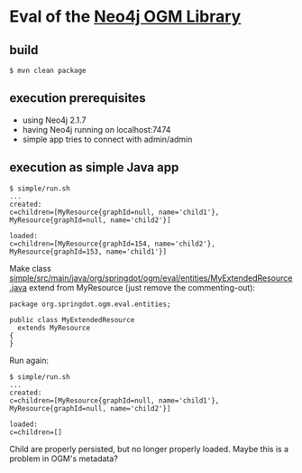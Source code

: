 # Eval of the [Neo4j OGM Library](https://github.com/neo4j/neo4j-ogm)

## build

```
$ mvn clean package
```

## execution prerequisites

* using Neo4j 2.1.7
* having Neo4j running on localhost:7474
* simple app tries to connect with admin/admin

## execution as simple Java app

```
$ simple/run.sh
...
created:
c=children=[MyResource{graphId=null, name='child1'}, MyResource{graphId=null, name='child2'}]

loaded:
c=children=[MyResource{graphId=154, name='child2'}, MyResource{graphId=153, name='child1'}]
```

Make class [simple/src/main/java/org/springdot/ogm/eval/entities/MyExtendedResource.java](simple/src/main/java/org/springdot/ogm/eval/entities/MyExtendedResource.java) extend from MyResource (just remove the commenting-out):
```
package org.springdot.ogm.eval.entities;

public class MyExtendedResource
  extends MyResource
{
}
```

Run again:

```
$ simple/run.sh
...
created:
c=children=[MyResource{graphId=null, name='child1'}, MyResource{graphId=null, name='child2'}]

loaded:
c=children=[]
```

Child are properly persisted, but no longer properly loaded.
Maybe this is a problem in OGM's metadata?
